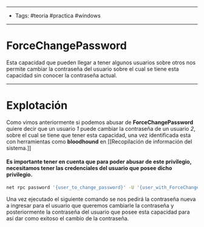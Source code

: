 ------
- Tags: #teoria #practica #windows 
-----
# ForceChangePassword

Esta capacidad que pueden llegar a tener algunos usuarios sobre otros nos permite cambiar la contraseña del usuario sobre el cual se tiene esta capacidad sin conocer la contraseña actual.

------
# Explotación 

Como vimos anteriormente si podemos abusar de **ForceChangePassword** quiere decir que un usuario *1* puede cambiar la contraseña de un usuario *2*, sobre el cual se tiene que tener esta capacidad, una vez identificada esta con herramientas como **bloodhound** en [[Recopilación de información del sistema.]] 

#### Es importante tener en cuenta que para poder abusar de este privilegio, necesitamos tener las credenciales del usuario que posee dicho privilegio.

```bash
net rpc password '{user_to_change_password}' -U '{user_with_ForceChangePassword}' -S {target_ip}
```

Una vez ejecutado el siguiente comando se nos pedirá la contraseña nueva a ingresar para el usuario que queremos cambiarle la contraseña y posteriormente la contraseña del usuario que posee esta capacidad para así dar como exitoso el cambio de la contraseña. 